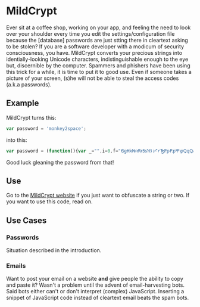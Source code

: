 # MildCrypt
Ever sit at a coffee shop, working on your app, and feeling the need to look
over your shoulder every time you edit the settings/configuration file because
the [database] passwords are just stting there in cleartext asking to be stolen?
If you are a software developer with a modicum of security consciousness, you
have.  MildCrypt converts your precious strings into identially-looking Unicode
characters, indistinguishable enough to the eye but, discernible by the computer.
Spammers and phishers have been using this trick for a while, it is
time to put it to good use.  Even if someone takes a picture of
your screen, (s)he will not be able to steal the access codes (a.k.a passwords).

## Example
MildCrypt turns this:
```javascript
var password = 'monkey2space';
```
into this:
```javascript
var password = (function(){var _="",i=0,f="ꞠꞡꞢꞣꞤꞥꞦꞧꞨꞩꞪꜢꜣꜤꜥꜨꝐꝑꝒꝓꝔꝕꝖꝗꝘꝙꝜꝝꝞꝟꜩꜪꜫꝠꝡꝢꝣꝤꝥꝦꝧꝨꝩꝪꝫꝬꝭꝮꝯꝰꝱꝲꝳꝴꝵꝶꝷꝸꝹꝺꝻꝼꝽꝾꝿ",r="ABCDEFGHIJKLMNOPQRSTUVWXYZabcdefghijklmnopqrstuvwxyz0123456789+/=",$="ꝝꝖꝼꝭꝜꝵꝕꝸꜣꝦꜤꝯꝘꝖꜤꝤ";while(i<16)_+=r[f.indexOf($[i++])];return atob(_);})()
```
Good luck gleaning the password from that!
## Use
Go to the [MildCrypt website](http://2deviant.github.io/mildcrypt) if
you just want to obfuscate a string or two.  If you want to use this code, read
on.

## Use Cases

### Passwords
Situation described in the introduction.

### Emails
Want to post your email on a website **and** give people the ability to copy and
paste it? Wasn't a problem until the advent of email-harvesting bots.  Said bots
either can't or don't interpret (complex) JavaScript.  Inserting a snippet of
JavaScript code instead of cleartext email beats the spam bots.

